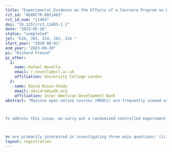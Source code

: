 ```yaml
---
title: "Experimental Evidence on the Effects of a Coursera Program on Labour Outcomes in Costa Rica"
rct_id: "AEARCTR-0011483"
rct_id_num: "11483"
doi: "10.1257/rct.11483-1.1"
date: "2023-05-26"
status: "completed"
jel: "E24, J01, J24, J62, I26 "
start_year: "2020-08-01"
end_year: "2023-09-30"
pi: "Richard Freund"
pi_other:
  1:
    name: Rafael Novella
    email: r.novella@ucl.ac.uk
    affiliation: University College London
  2:
    name: David Rosas-Shady
    email: davidro@iadb.org
    affiliation: Inter American Development Bank
abstract: "Massive open online courses (MOOCs) are frequently viewed as a tool for democratizing education and job training. However, their effectiveness is largely untested. The existing evidence of the value of online courses is generally based on observational data where the selection of unobservable characteristics is a major concern (see e.g., Castaño-Muñoz and Rodrigues, 2021; Hadavand, 2018).

To address this issue, we carry out a randomized controlled experiment in Costa Rica in which the treatment group received cost-free access to Coursera MOOCs and certificates. Additionally, treated individuals were assigned to one of two behavioural intervention arms, where they either received light-touch reminders, or personalised reminders. 

We are primarily interested in investigating three main questions: (i) What is the profile of the individuals who complete a course?; (ii) Is a more comprehensive, personalized reminder more effective in increasing course completion than a standardized email reminder?; and (iii) What are the labour market effects of completing a Coursera MOOC? To better understand the third question, we also analyse the heterogeneity of the treatment effects and study the impact of treatment on educational outcomes. "
layout: registration
---
```



